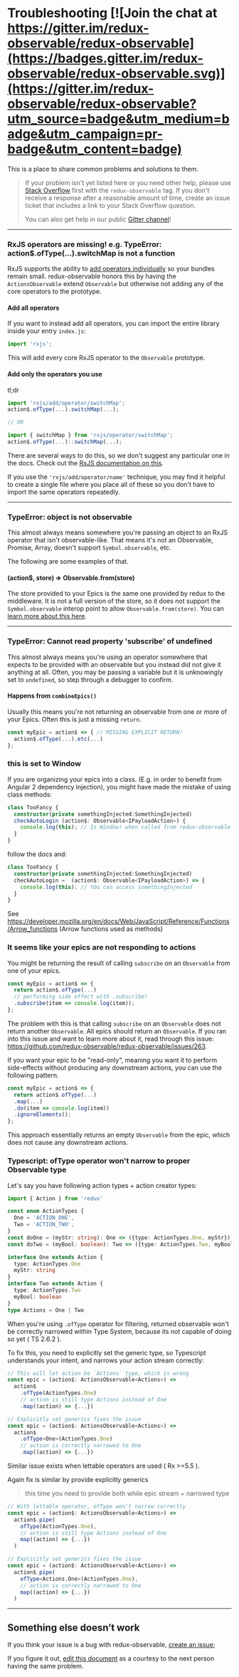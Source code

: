 # Troubleshooting [![Join the chat at https://gitter.im/redux-observable/redux-observable](https://badges.gitter.im/redux-observable/redux-observable.svg)](https://gitter.im/redux-observable/redux-observable?utm_source=badge&utm_medium=badge&utm_campaign=pr-badge&utm_content=badge)


This is a place to share common problems and solutions to them.

> If your problem isn't yet listed here or you need other help, please use [Stack Overflow](http://stackoverflow.com/questions/tagged/redux-observable) first with the `redux-observable` tag. If you don't receive a response after a reasonable amount of time, create an issue ticket that includes a link to your Stack Overflow question.
>
> You can also get help in our public [Gitter channel](https://gitter.im/redux-observable/redux-observable)!


* * *

### RxJS operators are missing! e.g. TypeError: action$.ofType(...).switchMap is not a function

RxJS supports the ability to [add operators individually](https://github.com/ReactiveX/rxjs#installation-and-usage) so your bundles remain small. redux-observable honors this by having the `ActionsObservable` extend `Observable` but otherwise not adding any of the core operators to the prototype.

#### Add all operators

If you want to instead add all operators, you can import the entire library inside your entry `index.js`:

```js
import 'rxjs';
```
This will add every core RxJS operator to the `Observable` prototype.

#### Add only the operators you use

tl;dr


```js
import 'rxjs/add/operator/switchMap';
action$.ofType(...).switchMap(...);

// OR

import { switchMap } from 'rxjs/operator/switchMap';
action$.ofType(...)::switchMap(...);
```

There are several ways to do this, so we don't suggest any particular one in the docs. Check out the [RxJS documentation on this](https://github.com/ReactiveX/rxjs#installation-and-usage).

If you use the `'rxjs/add/operator/name'` technique, you may find it helpful to create a single file where you place all of these so you don't have to import the same operators repeatedly.

* * *

### TypeError: object is not observable

This almost always means somewhere you're passing an object to an RxJS operator that isn't observable-like. That means it's not an Observable, Promise, Array, doesn't support `Symbol.observable`, etc.

The following are some examples of that.

#### (action$, store) => Observable.from(store)

The store provided to your Epics is the same one provided by redux to the middleware. It is not a full version of the store, so it does not support the `Symbol.observable` interop point to allow `Observable.from(store)`. You can [learn more about this here](https://github.com/redux-observable/redux-observable/issues/56).

* * *

### TypeError: Cannot read property 'subscribe' of undefined

This almost always means you're using an operator somewhere that expects to be provided with an observable but you instead did not give it anything at all. Often, you may be passing a variable but it is unknowingly set to `undefined`, so step through a debugger to confirm.

#### Happens from `combineEpics()`

Usually this means you're not returning an observable from one or more of your Epics. Often this is just a missing `return`.

```js
const myEpic = action$ => { // MISSING EXPLICIT RETURN!
  action$.ofType(...).etc(...)
};
```

### this is set to Window

If you are organizing your epics into a class. (E.g. in order to benefit from Angular 2 dependency injection), you might have made the mistake of using class methods:

```typescript
class TooFancy {
  constructor(private somethingInjected:SomethingInjected)
  checkAutoLogin (action$: Observable<IPayloadAction>) {
    console.log(this); // Is Window! when called from redux-observable
  }
}
```
follow the docs and:

```typescript
class TooFancy {
  constructor(private somethingInjected:SomethingInjected)
  checkAutoLogin =  (action$: Observable<IPayloadAction>) => {
    console.log(this); // YOu can access somethingInjected
  }
}
```

See https://developer.mozilla.org/en/docs/Web/JavaScript/Reference/Functions/Arrow_functions (Arrow functions used as methods)

### It seems like your epics are not responding to actions

You might be returning the result of calling `subscribe` on an `Observable` from one of your epics.

```js
const myEpic = action$ => {
  return action$.ofType(...)
  // performing side effect with .subscribe!
  .subscribe(item => console.log(item));
};
```

The problem with this is that calling `subscribe` on an `Observable` does not return another `Observable`.
All epics should return an `Observable`.
If you ran into this issue and want to learn more about it, read through this issue: https://github.com/redux-observable/redux-observable/issues/263.

If you want your epic to be "read-only", meaning you want it to perform side-effects
without producing any downstream actions, you can use the following pattern.

```js
const myEpic = action$ => {
  return action$.ofType(...)
  .map(...)
  .do(item => console.log(item))
  .ignoreElements();
};
```

This approach essentially returns an empty `Observable` from the epic, which does not cause any downstream actions.

### Typescript: ofType operator won't narrow to proper Observable type

Let's say you have following action types + action creator types:

```ts
import { Action } from 'redux'

const enum ActionTypes {
  One = 'ACTION_ONE',
  Two = 'ACTION_TWO',
}
const doOne = (myStr: string): One => ({type: ActionTypes.One, myStr})
const doTwo = (myBool: boolean): Two => ({type: ActionTypes.Two, myBool})

interface One extends Action {
  type: ActionTypes.One
  myStr: string
}
interface Two extends Action {
  type: ActionTypes.Two
  myBool: boolean
}
type Actions = One | Two
```

When you're using `.ofType` operator for filtering, returned observable won't be correctly narrowed within Type System, because its not capable of doing so yet ( TS 2.6.2 ).

To fix this, you need to explicitly set the generic type, so Typescript understands your intent, and narrows your action stream correctly:

```ts
// This will let action be `Actions` type, which is wrong
const epic = (action$: ActionsObservable<Actions>) =>
  action$
    .ofType(ActionTypes.One)
    // action is still type Actions instead of One
    .map((action) => {...})

// Explicitly set generics fixes the issue
const epic = (action$: ActionsObservable<Actions>) =>
  action$
    .ofType<One>(ActionTypes.One)
    // action is correctly narrowed to One
    .map((action) => {...})
```

Similar issue exists when lettable operators are used ( Rx >=5.5  ).

Again fix is similar by provide explicitly generics
> this time you need to provide both while epic stream + narrowed type

```ts
// With lettable operator, ofType won't narrow correctly
const epic = (action$: ActionsObservable<Actions>) =>
  action$.pipe(
    ofType(ActionTypes.One),
    // action is still type Actions instead of One
    map((action) => {...})
  )

// Explicitly set generics fixes the issue
const epic = (action$: ActionsObservable<Actions>) =>
  action$.pipe(
    ofType<Actions,One>(ActionTypes.One),
    // action is correctly narrowed to One
    map((action) => {...})
  )
```

* * *

## Something else doesn’t work

If you think your issue is a bug with redux-observable, [create an issue](https://github.com/redux-observable/redux-observable/issues);

If you figure it out, [edit this document](https://github.com/redux-observable/redux-observable/edit/master/docs/Troubleshooting.md) as a courtesy to the next person having the same problem.
